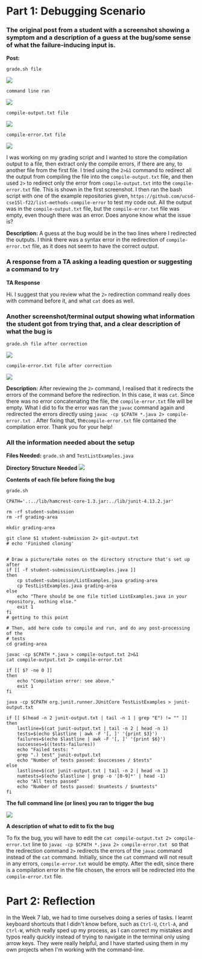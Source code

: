 # Part 1: Debugging Scenario
### The original post from a student with a screenshot showing a symptom and a description of a guess at the bug/some sense of what the failure-inducing input is.

**Post:**

```grade.sh file```

![](/Screenshots/bash_script.png)

```command line ran```

![](/Screenshots/command_line.png)

```compile-output.txt file```

![](/Screenshots/compile_output.png)

```compile-error.txt file```

![](/Screenshots/compile_error.png)

I was working on my grading script and I wanted to store the compilation output to a file, then extract only the compile errors, if there are any, to another file from the first file. I tried using the ```2>&1``` command to redirect all the output from compiling the file into the ```compile-output.txt``` file, and then used ```2>``` to redirect only the error from ```compile-output.txt``` into the ```compile-error.txt``` file. This is shown in the first screenshot. I then ran the bash script with one of the example repositories given, ```https://github.com/ucsd-cse15l-f22/list-methods-compile-error``` to test my code out. All the output was in the ```compile-output.txt``` file, but the ```compile-error.txt``` file was empty, even though there was an error. Does anyone know what the issue is?

**Description:**
A guess at the bug would be in the two lines where I redirected the outputs. I think there was a syntax error in the redirection of ```compile-error.txt``` file, as it does not seem to have the correct output.


### A response from a TA asking a leading question or suggesting a command to try

**TA Response**

Hi. I suggest that you review what the ```2>``` redirection command really does with command before it, and what ```cat``` does as well. 

### Another screenshot/terminal output showing what information the student got from trying that, and a clear description of what the bug is

```grade.sh file after correction```

![](/Screenshots/script_corrected.png)

```compile-error.txt file after correction```

![](/Screenshots/corrected_file.png)

**Description:**
After reviewing the ```2>``` command, I realised that it redirects the errors of the command before the redirection. In this case, it was ```cat```. Since there was no error concatenating the file, the ```compile-error.txt``` file will be empty. What I did to fix the error was ran the ```javac``` command again and redirected the errors directly using ```javac -cp $CPATH *.java 2> compile-error.txt ```. After fixing that, the```compile-error.txt``` file contained the compilation error. Thank you for your help!

### All the information needed about the setup

**Files Needed:**
```grade.sh``` and ```TestListExamples.java```

**Directory Structure Needed**
![](/Screenshots/directory_structure.png)

**Contents of each file before fixing the bug**

```grade.sh```

```
CPATH='.:../lib/hamcrest-core-1.3.jar:../lib/junit-4.13.2.jar'

rm -rf student-submission
rm -rf grading-area

mkdir grading-area

git clone $1 student-submission 2> git-output.txt
# echo 'Finished cloning'


# Draw a picture/take notes on the directory structure that's set up after
if [[ -f student-submission/ListExamples.java ]]
then 
    cp student-submission/ListExamples.java grading-area
    cp TestListExamples.java grading-area
else 
    echo "There should be one file titled ListExamples.java in your repository, nothing else."
    exit 1
fi
# getting to this point

# Then, add here code to compile and run, and do any post-processing of the
# tests
cd grading-area

javac -cp $CPATH *.java > compile-output.txt 2>&1
cat compile-output.txt 2> compile-error.txt 

if [[ $? -ne 0 ]]
then    
    echo "Compilation error: see above."
    exit 1
fi

java -cp $CPATH org.junit.runner.JUnitCore TestListExamples > junit-output.txt 

if [[ $(head -n 2 junit-output.txt | tail -n 1 | grep "E") != "" ]]
then
    lastline=$(cat junit-output.txt | tail -n 2 | head -n 1)
    tests=$(echo $lastline | awk -F '[, ]' '{print $3}')
    failures=$(echo $lastline | awk -F '[, ]' '{print $6}')
    successes=$((tests-failures))
    echo "Failed tests: "
    grep ".) test" junit-output.txt
    echo "Number of tests passed: $successes / $tests"
else
    lastline=$(cat junit-output.txt | tail -n 2 | head -n 1)
    numtests=$(echo $lastline | grep -o '[0-9]*' | head -1)
    echo "All tests passed"
    echo "Number of tests passed: $numtests / $numtests"
fi
```

**The full command line (or lines) you ran to trigger the bug**

![](/Screenshots/command_line.png)

**A description of what to edit to fix the bug**

To fix the bug, you will have to edit the ```cat compile-output.txt 2> compile-error.txt``` line to ```javac -cp $CPATH *.java 2> compile-error.txt ``` so that the redirection command ```2>``` redirects the errors of the ```javac``` command instead of the ```cat``` command. Initially, since the ```cat``` command will not result in any errors, ```compile-error.txt``` would be empty. After the edit, since there is a compilation error in the file chosen, the errors will be redirected into the ```compile-error.txt``` file.


# Part 2: Reflection

In the Week 7 lab, we had to time ourselves doing a series of tasks. I learnt keyboard shortcuts that I didn't know before, such as ```Ctrl-U```, ```Ctrl-A```, and ```Ctrl-W```, which really sped up my process, as I can correct my mistakes and typos really quickly instead of trying to navigate in the terminal only using arrow keys. They were really helpful, and I have started using them in my own projects when I'm working with the command-line.

